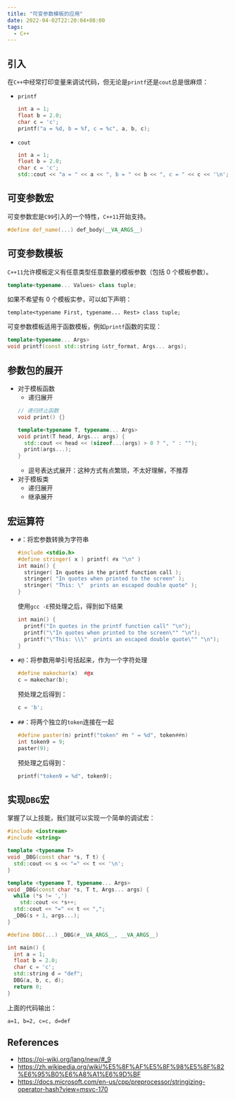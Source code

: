 ```yaml
---
title: "可变参数模板的应用"
date: 2022-04-02T22:20:04+08:00
tags:
  - C++
---
```


## 引入

在`C++`中经常打印变量来调试代码，但无论是`printf`还是`cout`总是很麻烦：

- `printf`
  ```cpp
  int a = 1;
  float b = 2.0;
  char c = 'c';
  printf("a = %d, b = %f, c = %c", a, b, c);
  ```

- `cout`
  ```cpp
  int a = 1;
  float b = 2.0;
  char c = 'c';
  std::cout << "a = " << a << ", b = " << b << ", c = " << c << '\n';
  ```

## 可变参数宏

可变参数宏是`C99`引入的一个特性，`C++11`开始支持。

```cpp
#define def_name(...) def_body(__VA_ARGS__)
```

## 可变参数模板

`C++11`允许模板定义有任意类型任意数量的模板参数（包括 $0$ 个模板参数）。

```cpp
template<typename... Values> class tuple;
```

如果不希望有 $0$ 个模板实参，可以如下声明：

```
template<typename First, typename... Rest> class tuple;
```

可变参数模板适用于函数模板，例如`printf`函数的实现：

```cpp
template<typename... Args>
void printf(const std::string &str_format, Args... args);
```

## 参数包的展开

- 对于模板函数
  - 递归展开
  ```cpp
  // 递归终止函数
  void print() {}
  
  template<typename T, typename... Args>
  void print(T head, Args... args) {
    std::cout << head << (sizeof...(args) > 0 ? ", " : "");
    print(args...);
  }
  ```
  - 逗号表达式展开：这种方式有点繁琐，不太好理解，不推荐
- 对于模板类
  - 递归展开
  - 继承展开

## 宏运算符

- `#`：将宏参数转换为字符串
  ```cpp
  #include <stdio.h>
  #define stringer( x ) printf( #x "\n" )
  int main() {
    stringer( In quotes in the printf function call );
    stringer( "In quotes when printed to the screen" );
    stringer( "This: \"  prints an escaped double quote" );
  }
  ```

  使用`gcc -E`预处理之后，得到如下结果
  ```cpp
  int main() {
    printf("In quotes in the printf function call" "\n");
    printf("\"In quotes when printed to the screen\"" "\n");
    printf("\"This: \\\"  prints an escaped double quote\"" "\n");
  }
  ```

- `#@`：将参数用单引号括起来，作为一个字符处理
  ```cpp
  #define makechar(x)  #@x
  c = makechar(b);
  ```
  预处理之后得到：
  ```cpp
  c = 'b';
  ```
- `##`：将两个独立的`token`连接在一起
  ```cpp
  #define paster(n) printf("token" #n " = %d", token##n)
  int token9 = 9;
  paster(9);
  ```
  预处理之后得到：
  ```cpp
  printf("token9 = %d", token9);
  ```

## 实现`DBG`宏

掌握了以上技能，我们就可以实现一个简单的调试宏：

```cpp
#include <iostream>
#include <string>

template <typename T>
void _DBG(const char *s, T t) {
  std::cout << s << "=" << t << '\n';
}

template <typename T, typename... Args>
void _DBG(const char *s, T t, Args... args) {
  while (*s != ',')
    std::cout << *s++;
  std::cout << "=" << t << ",";
  _DBG(s + 1, args...);
}

#define DBG(...) _DBG(#__VA_ARGS__, __VA_ARGS__)

int main() {
  int a = 1;
  float b = 2.0;
  char c = 'c';
  std::string d = "def";
  DBG(a, b, c, d);
  return 0;
}
```

上面的代码输出：

```
a=1, b=2, c=c, d=def 
```

## References

- <https://oi-wiki.org/lang/new/#_9>
- <https://zh.wikipedia.org/wiki/%E5%8F%AF%E5%8F%98%E5%8F%82%E6%95%B0%E6%A8%A1%E6%9D%BF>
- <https://docs.microsoft.com/en-us/cpp/preprocessor/stringizing-operator-hash?view=msvc-170>
